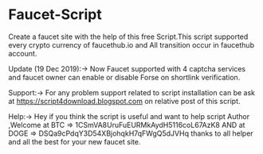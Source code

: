 # Faucet-Script
Create a faucet site with the help of this free Script.This script supported every crypto currency of faucethub.io and All transition occur in faucethub account.

Update (19 Dec 2019):->
Now Faucet supported with 4 captcha services and faucet owner can enable or disable Forse on shortlink verification.

Support:->
 For any problem support related to script installation can be ask at https://script4download.blogspot.com on relative post of this script.
 
 Help:->
 Hey if you think the script is useful and want to help script Author ,Welcome at BTC => 1CSmVA8UruFuEURMkAydH5116coL67AzK8
AND at DOGE => DSQa9cPdqY3D54XBjohqkH7qFWgQ5dJVHq
thanks to all helper and all the best for your new faucet site.
